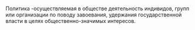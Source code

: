 Политика -осуществляемая в обществе деятельность индивидов, групп или организации по поводу завоевания, удержания государственной власти в целях общественно-значимых интересов.


